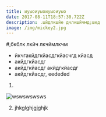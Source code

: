 ```yaml
---
title: иуыоиуыоиуыоиуыо
date: 2017-08-11T18:57:30.722Z
description: .шйдлкшйе дчлкшйчмд;шед
image: /img/mickey2.jpg
---
```

\#,бкблк лкйч лкчймлкчм

* йкчгакйдгкйасдгкйасчгд кйасд
* акйдгкйасдг
* акйдгкйасдг акйдгкйасдг
* акйдгкйасдг, eededed

1. 

   ![wswswswsws](/img/gearYellow.png)

2. jhkglghjgjghjk


